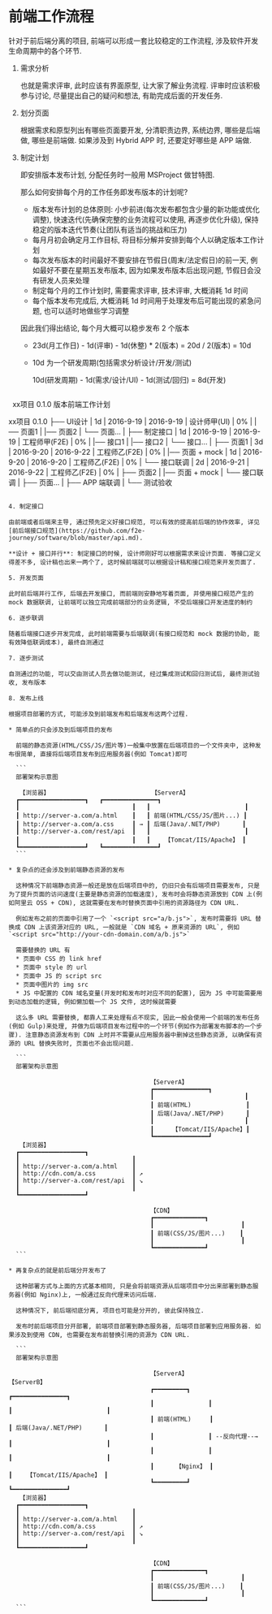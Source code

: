 # 前端工作流程

针对于前后端分离的项目, 前端可以形成一套比较稳定的工作流程, 涉及软件开发生命周期中的各个环节.

1. 需求分析

   也就是需求评审, 此时应该有界面原型, 让大家了解业务流程. 评审时应该积极参与讨论, 尽量提出自己的疑问和想法, 有助完成后面的开发任务.

2. 划分页面

   根据需求和原型列出有哪些页面要开发, 分清职责边界, 系统边界, 哪些是后端做, 哪些是前端做. 如果涉及到 Hybrid APP 时, 还要定好哪些是 APP 端做.

3. 制定计划

   即安排版本发布计划, 分配任务时一般用 MSProject 做甘特图.
   
   那么如何安排每个月的工作任务即发布版本的计划呢?
   * 版本发布计划的总体原则: 小步前进(每次发布都包含少量的新功能或优化调整), 快速迭代(先确保完整的业务流程可以使用, 再逐步优化升级), 保持稳定的版本迭代节奏(让团队有适当的挑战和压力)
   * 每月月初会确定月工作目标, 将目标分解并安排到每个人以确定版本工作计划
   * 每次发布版本的时间最好不要安排在节假日(周末/法定假日)的前一天, 例如最好不要在星期五发布版本, 因为如果发布版本后出现问题, 节假日会没有研发人员来处理
   * 制定每个月的工作计划时, 需要需求评审, 技术评审, 大概消耗 1d 时间
   * 每个版本发布完成后, 大概消耗 1d 时间用于处理发布后可能出现的紧急问题, 也可以适时地做些学习调整

   因此我们得出结论, 每个月大概可以稳步发布 2 个版本
   * 23d(月工作日) - 1d(评审) - 1d(休整) * 2(版本) = 20d / 2(版本) = 10d
   * 10d 为一个研发周期(包括需求分析设计/开发/测试)

     10d(研发周期) - 1d(需求/设计/UI) - 1d(测试/回归) = 8d(开发)

   ```
   xx项目 0.1.0 版本前端工作计划
   
   xx项目 0.1.0
   ├── UI设计            | 1d | 2016-9-19 | 2016-9-19 | 设计师甲(UI) | 0%
   |   |── 页面1
   |   |── 页面2
   |   └── 页面...
   |
   ├── 制定接口           | 1d | 2016-9-19 | 2016-9-19 | 工程师甲(F2E) | 0%
   |   |── 接口1
   |   |── 接口2
   |   └── 接口...
   |
   ├── 页面1              | 3d | 2016-9-20 | 2016-9-22 | 工程师乙(F2E) | 0%
   |   |── 页面 + mock    | 1d | 2016-9-20 | 2016-9-20 | 工程师乙(F2E) | 0%
   |   └── 接口联调       | 2d | 2016-9-21 | 2016-9-22 | 工程师乙(F2E) | 0%
   |
   ├── 页面2
   |   |── 页面 + mock
   |   └── 接口联调
   |
   ├── 页面...
   |
   ├── APP 端联调
   |
   └── 测试验收
   
   ```

4. 制定接口

   由前端或者后端来主导, 通过预先定义好接口规范, 可以有效的提高前后端的协作效率, 详见[前后端接口规范](https://github.com/f2e-journey/software/blob/master/api.md).
   
   **设计 + 接口并行**: 制定接口的时候, 设计师刚好可以根据需求来设计页面. 等接口定义得差不多, 设计稿也出来一两个了, 这时候前端就可以根据设计稿和接口规范来开发页面了.

5. 开发页面

   此时前后端并行工作, 后端去开发接口, 而前端则安静地写着页面, 并使用接口规范产生的 mock 数据联调, 让前端可以独立完成前端部分的业务逻辑, 不受后端接口开发进度的制约

6. 逐步联调

   随着后端接口逐步开发完成, 此时前端需要与后端联调(有接口规范和 mock 数据的协助, 能有效降低联调成本), 最终自测通过

7. 逐步测试

   自测通过的功能, 可以交由测试人员去做功能测试, 经过集成测试和回归测试后, 最终测试验收, 发布版本

8. 发布上线

   根据项目部署的方式, 可能涉及到前端发布和后端发布这两个过程.
   
   * 简单点的只会涉及到后端项目的发布
   
     前端的静态资源(HTML/CSS/JS/图片等)一般集中放置在后端项目的一个文件夹中, 这种发布很简单, 直接将后端项目发布到应用服务器(例如 Tomcat)即可
     
     ```
     部署架构示意图
     
      【浏览器】                            【ServerA】
     ┏━━━━━━━━━━━━━━━━━━┓   ┏━━━━━━━━━━━━━━━┓
     ┃                               ┃   ┃                          ┃
     ┃ http://server-a.com/a.html    ┃   ┃ 前端(HTML/CSS/JS/图片...) ┃
     ┃ http://server-a.com/a.css     ┃ → ┃ 后端(Java/.NET/PHP)      ┃
     ┃ http://server-a.com/rest/api  ┃   ┃                          ┃
     ┃                               ┃   ┃    【Tomcat/IIS/Apache】 ┃
     ┗━━━━━━━━━━━━━━━━━━┛   ┗━━━━━━━━━━━━━━━┛
     ```

   * 复杂点的还会涉及到前端静态资源的发布
   
     这种情况下前端静态资源一般还是放在后端项目中的, 仍旧只会有后端项目需要发布, 只是为了提升页面的访问速度(主要是静态资源的加载速度), 发布时会将静态资源放到 CDN 上(例如阿里云 OSS + CDN), 这就需要在发布时替换页面中引用的资源路径为 CDN URL.
     
     例如发布之前的页面中引用了一个 `<script src="a/b.js">`, 发布时需要将 URL 替换成 CDN 上该资源对应的 URL, 一般就是 `CDN 域名 + 原来资源的 URL`, 例如 `<script src="http://your-cdn-domain.com/a/b.js">`

     需要替换的 URL 有
     * 页面中 CSS 的 link href
     * 页面中 style 的 url
     * 页面中 JS 的 script src
     * 页面中图片的 img src
     * JS 中配置的 CDN 域名变量(开发时和发布时对应不同的配置), 因为 JS 中可能需要用到动态加载的逻辑, 例如懒加载一个 JS 文件, 这时候就需要

     这么多 URL 需要替换, 都靠人工来处理有点不现实, 因此一般会使用一个前端的发布任务(例如 Gulp)来处理, 并做为后端项目发布过程中的一个环节(例如作为部署发布脚本的一个步骤). 注意静态资源发布到 CDN 上时并不需要从应用服务器中删掉这些静态资源, 以确保有资源的 URL 替换失败时, 页面也不会出现问题.

     ```
     部署架构示意图

                                          【ServerA】
                                          ┏━━━━━━━━━━━━━━━┓
                                          ┃                         ┃
                                          ┃ 前端(HTML)               ┃
                                          ┃ 后端(Java/.NET/PHP)      ┃
                                          ┃                         ┃
                                          ┃     【Tomcat/IIS/Apache】┃
                                          ┗━━━━━━━━━━━━━━━┛
      【浏览器】   
     ┏━━━━━━━━━━━━━━━━━━┓ 
     ┃                               ┃   
     ┃ http://server-a.com/a.html    ┃    
     ┃ http://cdn.com/a.css          ┃ ↗ 
     ┃ http://server-a.com/rest/api  ┃ ↘ 
     ┃                               ┃    
     ┗━━━━━━━━━━━━━━━━━━┛ 
 
                                          【CDN】
                                          ┏━━━━━━━━━━━━━━┓
                                          ┃                        ┃
                                          ┃ 前端(CSS/JS/图片...)    ┃
                                          ┃                        ┃
                                          ┗━━━━━━━━━━━━━━┛
     ```

   * 再复杂点的就是前后端分开发布了
     
     这种部署方式与上面的方式基本相同, 只是会将前端资源从后端项目中分出来部署到静态服务器(例如 Nginx)上, 一般通过反向代理来访问后端.
     
     这种情况下, 前后端彻底分离, 项目也可能是分开的, 彼此保持独立.
     
     发布时前后端项目分开部署, 前端项目部署到静态服务器, 后端项目部署到应用服务器. 如果涉及到使用 CDN, 也需要在发布前替换引用的资源为 CDN URL.
     
     ```
     部署架构示意图

                                          【ServerA】                        【ServerB】
                                          ┏━━━━━━━━━┓              ┏━━━━━━━━━━━━━━━┓
                                          ┃               ┃              ┃                          ┃
                                          ┃ 前端(HTML)     ┃              ┃ 后端(Java/.NET/PHP)      ┃
                                          ┃               ┃ --反向代理--→ ┃                          ┃
                                          ┃               ┃              ┃                          ┃
                                          ┃      【Nginx】 ┃              ┃    【Tomcat/IIS/Apache】 ┃
                                          ┗━━━━━━━━━┛              ┗━━━━━━━━━━━━━━━┛
      【浏览器】   
     ┏━━━━━━━━━━━━━━━━━━┓ 
     ┃                               ┃   
     ┃ http://server-a.com/a.html    ┃    
     ┃ http://cdn.com/a.css          ┃ ↗ 
     ┃ http://server-a.com/rest/api  ┃ ↘ 
     ┃                               ┃    
     ┗━━━━━━━━━━━━━━━━━━┛ 
 
                                          【CDN】
                                          ┏━━━━━━━━━━━━━━┓
                                          ┃                        ┃
                                          ┃ 前端(CSS/JS/图片...)    ┃
                                          ┃                        ┃
                                          ┗━━━━━━━━━━━━━━┛
     ```
